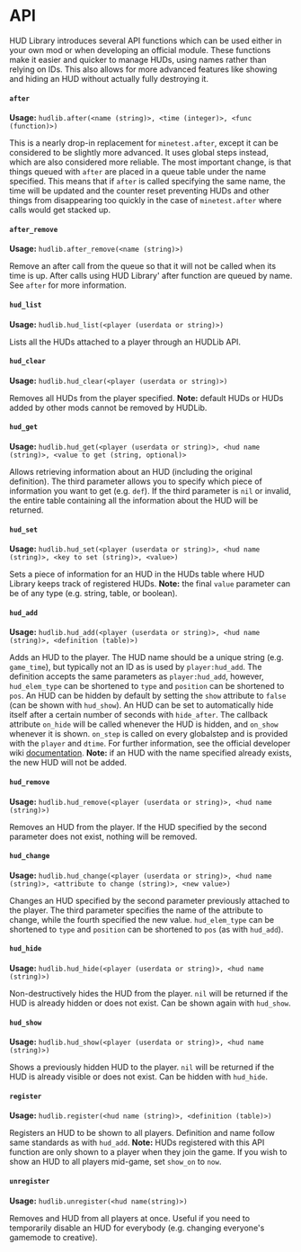 # API
HUD Library introduces several API functions which can be used either in your own mod or when developing an official module. These functions make it easier and quicker to manage HUDs, using names rather than relying on IDs. This also allows for more advanced features like showing and hiding an HUD without actually fully destroying it.

#### `after`
__Usage:__ `hudlib.after(<name (string)>, <time (integer)>, <func (function)>)`

This is a nearly drop-in replacement for `minetest.after`, except it can be considered to be slightly more advanced. It uses global steps instead, which are also considered more reliable. The most important change, is that things queued with `after` are placed in a queue table under the name specified. This means that if `after` is called specifying the same name, the time will be updated and the counter reset preventing HUDs and other things from disappearing too quickly in the case of `minetest.after` where calls would get stacked up.

#### `after_remove`
__Usage:__ `hudlib.after_remove(<name (string)>)`

Remove an after call from the queue so that it will not be called when its time is up. After calls using HUD Library' after function are queued by name. See `after` for more information.

#### `hud_list`
__Usage:__ `hudlib.hud_list(<player (userdata or string)>)`

Lists all the HUDs attached to a player through an HUDLib API.

#### `hud_clear`
__Usage:__ `hudlib.hud_clear(<player (userdata or string)>)`

Removes all HUDs from the player specified. __Note:__ default HUDs or HUDs added by other mods cannot be removed by HUDLib.

#### `hud_get`
__Usage:__ `hudlib.hud_get(<player (userdata or string)>, <hud name (string)>, <value to get (string, optional)>`

Allows retrieving information about an HUD (including the original definition). The third parameter allows you to specify which piece of information you want to get (e.g. `def`). If the third parameter is `nil` or invalid, the entire table containing all the information about the HUD will be returned.

#### `hud_set`
__Usage:__ `hudlib.hud_set(<player (userdata or string)>, <hud name (string)>, <key to set (string)>, <value>)`

Sets a piece of information for an HUD in the HUDs table where HUD Library keeps track of registered HUDs. __Note:__ the final `value` parameter can be of any type (e.g. string, table, or boolean).

#### `hud_add`
__Usage:__ `hudlib.hud_add(<player (userdata or string)>, <hud name (string)>, <definition (table)>)`

Adds an HUD to the player. The HUD name should be a unique string (e.g. `game_time`), but typically not an ID as is used by `player:hud_add`. The definition accepts the same parameters as `player:hud_add`, however, `hud_elem_type` can be shortened to `type` and `position` can be shortened to `pos`. An HUD can be hidden by default by setting the `show` attribute to `false` (can be shown with `hud_show`). An HUD can be set to automatically hide itself after a certain number of seconds with `hide_after`. The callback attribute `on_hide` will be called whenever the HUD is hidden, and `on_show` whenever it is shown. `on_step` is called on every globalstep and is provided with the `player` and `dtime`. For further information, see the official developer wiki [documentation](http://dev.minetest.net/HUD). __Note:__ if an HUD with the name specified already exists, the new HUD will not be added.

#### `hud_remove`
__Usage:__ `hudlib.hud_remove(<player (userdata or string)>, <hud name (string)>)`

Removes an HUD from the player. If the HUD specified by the second parameter does not exist, nothing will be removed.

#### `hud_change`
__Usage:__ `hudlib.hud_change(<player (userdata or string)>, <hud name (string)>, <attribute to change (string)>, <new value>)`

Changes an HUD specified by the second parameter previously attached to the player. The third parameter specifies the name of the attribute to change, while the fourth specified the new value. `hud_elem_type` can be shortened to `type` and `position` can be shortened to `pos` (as with `hud_add`).

#### `hud_hide`
__Usage:__ `hudlib.hud_hide(<player (userdata or string)>, <hud name (string)>)`

Non-destructively hides the HUD from the player. `nil` will be returned if the HUD is already hidden or does not exist. Can be shown again with `hud_show`.

#### `hud_show`
__Usage:__ `hudlib.hud_show(<player (userdata or string)>, <hud name (string)>)`

Shows a previously hidden HUD to the player. `nil` will be returned if the HUD is already visible or does not exist. Can be hidden with `hud_hide`.

#### `register`
__Usage:__ `hudlib.register(<hud name (string)>, <definition (table)>)`

Registers an HUD to be shown to all players. Definition and name follow same standards as with `hud_add`. __Note:__ HUDs registered with this API function are only shown to a player when they join the game. If you wish to show an HUD to all players mid-game, set `show_on` to `now`.

#### `unregister`
__Usage:__ `hudlib.unregister(<hud name(string)>)`

Removes and HUD from all players at once. Useful if you need to temporarily disable an HUD for everybody (e.g. changing everyone's gamemode to creative).
